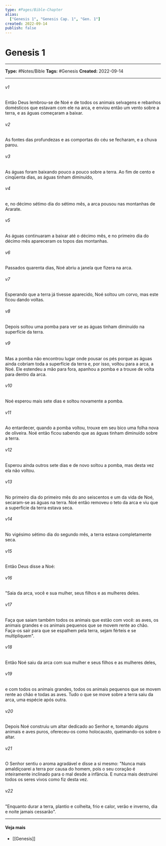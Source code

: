 ```yaml
---
type: #Pages/Bible-Chapter
alias:
  ["Genesis 1", "Genesis Cap. 1", "Gen. 1"]
created: 2022-09-14
publish: false
---
```


# Genesis 1

---

**Type:** #Notes/Bible
**Tags:** #Genesis
**Created:** 2022-09-14

---

###### v1
Então Deus lembrou-se de Noé e de todos os animais selvagens e rebanhos domésticos que estavam com ele na arca, e enviou então um vento sobre a terra, e as águas começaram a baixar.
###### v2
As fontes das profundezas e as comportas do céu se fecharam, e a chuva parou.
###### v3
As águas foram baixando pouco a pouco sobre a terra. Ao fim de cento e cinqüenta dias, as águas tinham diminuído,
###### v4
e, no décimo sétimo dia do sétimo mês, a arca pousou nas montanhas de Ararate.
###### v5
As águas continuaram a baixar até o décimo mês, e no primeiro dia do décimo mês apareceram os topos das montanhas.
###### v6
Passados quarenta dias, Noé abriu a janela que fizera na arca.
###### v7
Esperando que a terra já tivesse aparecido, Noé soltou um corvo, mas este ficou dando voltas.
###### v8
Depois soltou uma pomba para ver se as águas tinham diminuído na superfície da terra.
###### v9
Mas a pomba não encontrou lugar onde pousar os pés porque as águas ainda cobriam toda a superfície da terra e, por isso, voltou para a arca, a Noé. Ele estendeu a mão para fora, apanhou a pomba e a trouxe de volta para dentro da arca.
###### v10
Noé esperou mais sete dias e soltou novamente a pomba.
###### v11
Ao entardecer, quando a pomba voltou, trouxe em seu bico uma folha nova de oliveira. Noé então ficou sabendo que as águas tinham diminuído sobre a terra.
###### v12
Esperou ainda outros sete dias e de novo soltou a pomba, mas desta vez ela não voltou.
###### v13
No primeiro dia do primeiro mês do ano seiscentos e um da vida de Noé, secaram-se as águas na terra. Noé então removeu o teto da arca e viu que a superfície da terra estava seca.
###### v14
No vigésimo sétimo dia do segundo mês, a terra estava completamente seca.
###### v15
Então Deus disse a Noé:
###### v16
"Saia da arca, você e sua mulher, seus filhos e as mulheres deles.
###### v17
Faça que saiam também todos os animais que estão com você: as aves, os animais grandes e os animais pequenos que se movem rente ao chão. Faça-os sair para que se espalhem pela terra, sejam férteis e se multipliquem".
###### v18
Então Noé saiu da arca com sua mulher e seus filhos e as mulheres deles,
###### v19
e com todos os animais grandes, todos os animais pequenos que se movem rente ao chão e todas as aves. Tudo o que se move sobre a terra saiu da arca, uma espécie após outra.
###### v20
Depois Noé construiu um altar dedicado ao Senhor e, tomando alguns animais e aves puros, ofereceu-os como holocausto, queimando-os sobre o altar.
###### v21
O Senhor sentiu o aroma agradável e disse a si mesmo: "Nunca mais amaldiçoarei a terra por causa do homem, pois o seu coração é inteiramente inclinado para o mal desde a infância. E nunca mais destruirei todos os seres vivos como fiz desta vez.
###### v22
"Enquanto durar a terra, plantio e colheita, frio e calor, verão e inverno, dia e noite jamais cessarão".


---

#### Veja mais

- [[Genesis]]
